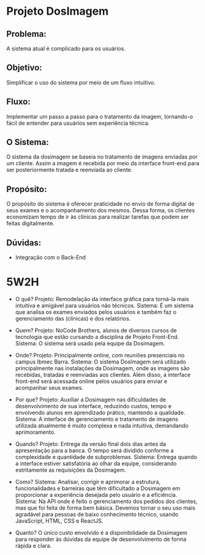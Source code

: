 # Projeto DosImagem

## Problema:
A sistema atual é complicado para os usuários.

## Objetivo:
Simplificar o uso do sistema por meio de um fluxo intuitivo.

## Fluxo:
Implementar um passo a passo para o tratamento da imagem, tornando-o fácil de entender para usuários sem experiência técnica.

## O Sistema:
O sistema da dosimagem se baseia no tratamento de imagens enviadas por um cliente. Assim a imagem é recebida por meio da interface front-end para ser posteriormente tratada e reenviada ao cliente.

## Propósito:
O propósito do sistema é oferecer praticidade no envio de forma digital de seus exames e o acompanhamento dos mesmos.
Dessa forma, os clientes economizam tempo de ir às clínicas para realizar tarefas que podem ser feitas digitalmente.

## Dúvidas:
- Integração com o Back-End

# 5W2H

- O quê?
Projeto: Remodelação da interface gráfica para torná-la mais intuitiva e amigável para usuários não técnicos.
Sistema: É um sistema que analisa os exames enviados pelos usuários e também faz o gerenciamento das (clínicas) e dos relatórios. 
  
- Quem?
Projeto: NoCode Brothers, alunos de diversos cursos de tecnologia que estão cursando a disciplina de Projeto Front-End.
Sistema: O sistema será usado pela equipe da Dosimagem.
  
- Onde?
Projeto: Principalmente online, com reuniões presenciais no campus Ibmec Barra.
Sistema: O sistema DosImagem será utilizado principalmente nas instalações da Dosimagem, onde as imagens são recebidas, tratadas e reenviadas aos clientes. Além disso, a interface front-end será acessada online pelos usuários para enviar e acompanhar seus exames.
  
- Por que?
Projeto: Auxiliar a Dosimagem nas dificuldades de desenvolvimento de sua interface, reduzindo custos, tempo e envolvendo alunos em aprendizado prático, mantendo a qualidade.
 Sistema: A interface de gerenciamento e tratamento de imagens utilizada atualmente é muito complexa e nada intuitiva, demandando aprimoramento.
  
- Quando?
Projeto: Entrega da versão final dois dias antes da apresentação para a banca. O tempo será dividido conforme a complexidade e quantidade de subproblemas.
Sistema: Entrega quando a interface estiver satisfatória ao olhar da equipe, considerando estritamente as requisições da Dosimagem.

- Como?
Sistema: Analisar, corrigir e aprimorar a estrutura, funcionalidades e barreiras que têm dificultado a Dosimagem em proporcionar a experiência desejada pelo usuário e a eficiência.
Sistema: Na API onde é feito o gerenciamento dos pedidos dos clientes, mas que foi feita de forma bem básica. Devemos tornar o seu uso mais agradável para pessoas de baixo conhecimento técnico, usando JavaScript, HTML, CSS e ReactJS.
  
- Quanto? O único custo envolvido é a disponibilidade da Dosimagem para responder às dúvidas da equipe de desenvolvimento de forma rápida e clara.

